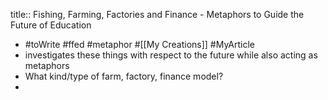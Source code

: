 title:: Fishing, Farming, Factories and Finance - Metaphors to Guide the Future of Education

- #toWrite #ffed #metaphor #[[My Creations]] #MyArticle
- investigates these things with respect to the future while also acting as metaphors
- What kind/type of farm, factory, finance model?
-